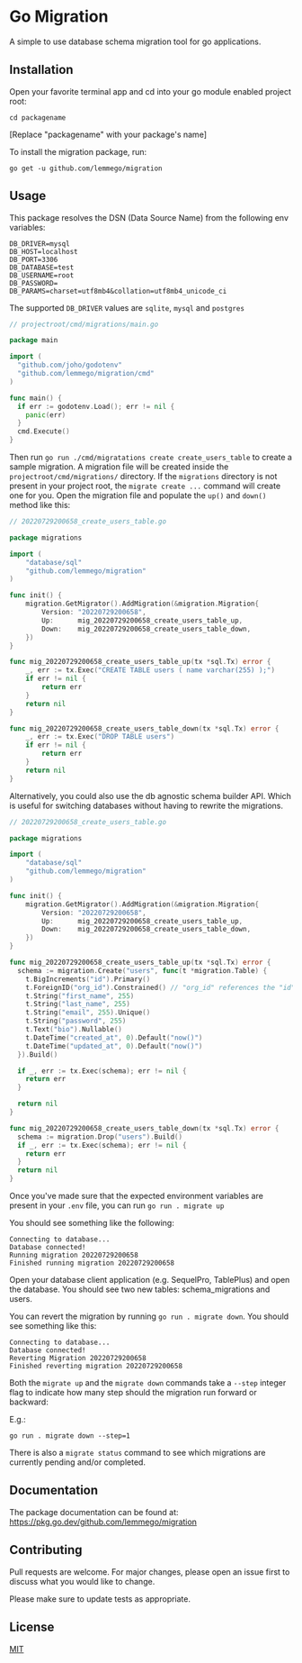 # Go Migration

A simple to use database schema migration tool for go applications.

## Installation

Open your favorite terminal app and cd into your go module enabled project root:

`cd packagename`

[Replace "packagename" with your package's name]

To install the migration package, run:

`go get -u github.com/lemmego/migration`

## Usage

This package resolves the DSN (Data Source Name) from the following env variables:

```env
DB_DRIVER=mysql
DB_HOST=localhost
DB_PORT=3306
DB_DATABASE=test
DB_USERNAME=root
DB_PASSWORD=
DB_PARAMS=charset=utf8mb4&collation=utf8mb4_unicode_ci
```

The supported `DB_DRIVER` values are `sqlite`, `mysql` and `postgres`

```go
// projectroot/cmd/migrations/main.go

package main

import (
  "github.com/joho/godotenv"
  "github.com/lemmego/migration/cmd"
)

func main() {
  if err := godotenv.Load(); err != nil {
    panic(err)
  }
  cmd.Execute()
}
```

Then run `go run ./cmd/migratations create create_users_table` to create a sample migration. A migration file will be created inside the `projectroot/cmd/migrations/` directory. If the `migrations` directory is not present in your project root, the `migrate create ...` command will create one for you. Open the migration file and populate the `up()` and `down()` method like this:

```go
// 20220729200658_create_users_table.go

package migrations

import (
	"database/sql"
	"github.com/lemmego/migration"
)

func init() {
	migration.GetMigrator().AddMigration(&migration.Migration{
		Version: "20220729200658",
		Up:      mig_20220729200658_create_users_table_up,
		Down:    mig_20220729200658_create_users_table_down,
	})
}

func mig_20220729200658_create_users_table_up(tx *sql.Tx) error {
	_, err := tx.Exec("CREATE TABLE users ( name varchar(255) );")
	if err != nil {
		return err
	}
	return nil
}

func mig_20220729200658_create_users_table_down(tx *sql.Tx) error {
	_, err := tx.Exec("DROP TABLE users")
	if err != nil {
		return err
	}
	return nil
}
```

Alternatively, you could also use the db agnostic schema builder API. Which is useful for switching databases without having to rewrite the migrations.

```go
// 20220729200658_create_users_table.go

package migrations

import (
	"database/sql"
	"github.com/lemmego/migration"
)

func init() {
	migration.GetMigrator().AddMigration(&migration.Migration{
		Version: "20220729200658",
		Up:      mig_20220729200658_create_users_table_up,
		Down:    mig_20220729200658_create_users_table_down,
	})
}

func mig_20220729200658_create_users_table_up(tx *sql.Tx) error {
  schema := migration.Create("users", func(t *migration.Table) {
    t.BigIncrements("id").Primary()
    t.ForeignID("org_id").Constrained() // "org_id" references the "id" column in the "orgs" table
    t.String("first_name", 255)
    t.String("last_name", 255)
    t.String("email", 255).Unique()
    t.String("password", 255)
    t.Text("bio").Nullable()
    t.DateTime("created_at", 0).Default("now()")
    t.DateTime("updated_at", 0).Default("now()")
  }).Build()

  if _, err := tx.Exec(schema); err != nil {
    return err
  }

  return nil
}

func mig_20220729200658_create_users_table_down(tx *sql.Tx) error {
  schema := migration.Drop("users").Build()
  if _, err := tx.Exec(schema); err != nil {
    return err
  }
  return nil
}
```

Once you've made sure that the expected environment variables are present in your `.env` file, you can run `go run . migrate up`

You should see something like the following:

```
Connecting to database...
Database connected!
Running migration 20220729200658
Finished running migration 20220729200658
```

Open your database client application (e.g. SequelPro, TablePlus) and open the database. You should see two new tables: schema_migrations and users.

You can revert the migration by running `go run . migrate down`. You should see something like this:

```
Connecting to database...
Database connected!
Reverting Migration 20220729200658
Finished reverting migration 20220729200658
```

Both the `migrate up` and the `migrate down` commands take a `--step` integer flag to indicate how many step should the migration run forward or backward:

E.g.:

`go run . migrate down --step=1`

There is also a `migrate status` command to see which migrations are currently pending and/or completed.

## Documentation

The package documentation can be found at: https://pkg.go.dev/github.com/lemmego/migration

## Contributing

Pull requests are welcome. For major changes, please open an issue first to discuss what you would like to change.

Please make sure to update tests as appropriate.

## License

[MIT](https://choosealicense.com/licenses/mit/)
